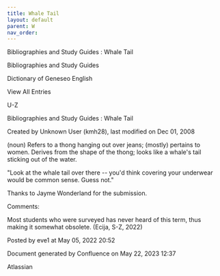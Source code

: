 ```yaml
---
title: Whale Tail
layout: default
parent: W
nav_order:
---
```


Bibliographies and Study Guides : Whale Tail

Bibliographies and Study Guides

Dictionary of Geneseo English

View All Entries

U-Z

Bibliographies and Study Guides : Whale Tail

Created by  Unknown User (kmh28), last modified on Dec 01, 2008

(noun) Refers to a thong hanging out over jeans; (mostly) pertains to women. Derives from the shape of the thong; looks like a whale's tail sticking out of the water.

&quot;Look at the whale tail over there -- you'd think covering your underwear would be common sense. Guess not.&quot;

Thanks to Jayme Wonderland for the submission. 

Comments:

Most students who were surveyed has never heard of this term, thus making it somewhat obsolete. (Ecija, S-Z, 2022)

Posted by eve1 at May 05, 2022 20:52

Document generated by Confluence on May 22, 2023 12:37

Atlassian
